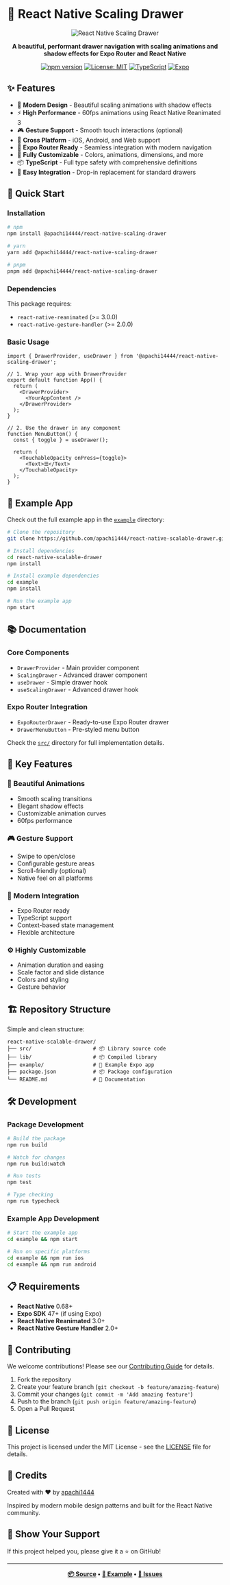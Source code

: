 # 🎨 React Native Scaling Drawer

<div align="center">

![React Native Scaling Drawer](https://user-images.githubusercontent.com/16062886/117444014-2d1ffd80-af39-11eb-9bbb-33c320599d93.png)

**A beautiful, performant drawer navigation with scaling animations and shadow effects for Expo Router and React Native**

[![npm version](https://badge.fury.io/js/@apachi14444/react-native-scaling-drawer.svg)](https://badge.fury.io/js/@apachi14444/react-native-scaling-drawer)
[![License: MIT](https://img.shields.io/badge/License-MIT-yellow.svg)](https://opensource.org/licenses/MIT)
[![TypeScript](https://img.shields.io/badge/%3C%2F%3E-TypeScript-%230074c1.svg)](http://www.typescriptlang.org/)
[![Expo](https://img.shields.io/badge/Expo-Ready-blue.svg)](https://expo.dev)

</div>

## ✨ Features

- 🎯 **Modern Design** - Beautiful scaling animations with shadow effects
- ⚡ **High Performance** - 60fps animations using React Native Reanimated 3
- 🎮 **Gesture Support** - Smooth touch interactions (optional)
- 📱 **Cross Platform** - iOS, Android, and Web support
- 🧩 **Expo Router Ready** - Seamless integration with modern navigation
- 🎨 **Fully Customizable** - Colors, animations, dimensions, and more
- 📦 **TypeScript** - Full type safety with comprehensive definitions
- 🔧 **Easy Integration** - Drop-in replacement for standard drawers

## 🚀 Quick Start

### Installation

```bash
# npm
npm install @apachi14444/react-native-scaling-drawer

# yarn
yarn add @apachi14444/react-native-scaling-drawer

# pnpm
pnpm add @apachi14444/react-native-scaling-drawer
```

### Dependencies

This package requires:
- `react-native-reanimated` (>= 3.0.0)
- `react-native-gesture-handler` (>= 2.0.0)

### Basic Usage

```tsx
import { DrawerProvider, useDrawer } from '@apachi14444/react-native-scaling-drawer';

// 1. Wrap your app with DrawerProvider
export default function App() {
  return (
    <DrawerProvider>
      <YourAppContent />
    </DrawerProvider>
  );
}

// 2. Use the drawer in any component
function MenuButton() {
  const { toggle } = useDrawer();

  return (
    <TouchableOpacity onPress={toggle}>
      <Text>☰</Text>
    </TouchableOpacity>
  );
}
```

## 📱 Example App

Check out the full example app in the [`example`](./example) directory:

```bash
# Clone the repository
git clone https://github.com/apachi1444/react-native-scalable-drawer.git

# Install dependencies
cd react-native-scalable-drawer
npm install

# Install example dependencies
cd example
npm install

# Run the example app
npm start
```

## 📚 Documentation

### **Core Components**
- `DrawerProvider` - Main provider component
- `ScalingDrawer` - Advanced drawer component
- `useDrawer` - Simple drawer hook
- `useScalingDrawer` - Advanced drawer hook

### **Expo Router Integration**
- `ExpoRouterDrawer` - Ready-to-use Expo Router drawer
- `DrawerMenuButton` - Pre-styled menu button

Check the [`src/`](./src) directory for full implementation details.

## 🎯 Key Features

### **🎨 Beautiful Animations**
- Smooth scaling transitions
- Elegant shadow effects
- Customizable animation curves
- 60fps performance

### **🎮 Gesture Support**
- Swipe to open/close
- Configurable gesture areas
- Scroll-friendly (optional)
- Native feel on all platforms

### **🧩 Modern Integration**
- Expo Router ready
- TypeScript support
- Context-based state management
- Flexible architecture

### **⚙️ Highly Customizable**
- Animation duration and easing
- Scale factor and slide distance
- Colors and styling
- Gesture behavior

## 🏗️ Repository Structure

Simple and clean structure:

```
react-native-scalable-drawer/
├── src/                    # 📦 Library source code
├── lib/                    # 📦 Compiled library
├── example/                # 📱 Example Expo app
├── package.json            # 📦 Package configuration
└── README.md               # 📖 Documentation
```

## 🛠️ Development

### **Package Development**
```bash
# Build the package
npm run build

# Watch for changes
npm run build:watch

# Run tests
npm test

# Type checking
npm run typecheck
```

### **Example App Development**
```bash
# Start the example app
cd example && npm start

# Run on specific platforms
cd example && npm run ios
cd example && npm run android
```

## 📋 Requirements

- **React Native** 0.68+
- **Expo SDK** 47+ (if using Expo)
- **React Native Reanimated** 3.0+
- **React Native Gesture Handler** 2.0+

## 🤝 Contributing

We welcome contributions! Please see our [Contributing Guide](./CONTRIBUTING.md) for details.

1. Fork the repository
2. Create your feature branch (`git checkout -b feature/amazing-feature`)
3. Commit your changes (`git commit -m 'Add amazing feature'`)
4. Push to the branch (`git push origin feature/amazing-feature`)
5. Open a Pull Request

## 📄 License

This project is licensed under the MIT License - see the [LICENSE](./LICENSE) file for details.

## 🙏 Credits

Created with ❤️ by [apachi1444](https://github.com/apachi1444)

Inspired by modern mobile design patterns and built for the React Native community.

## 🌟 Show Your Support

If this project helped you, please give it a ⭐️ on GitHub!

---

<div align="center">

**[📦 Source](./src) • [📱 Example](./example) • [🐛 Issues](https://github.com/apachi1444/react-native-scalable-drawer/issues)**

</div>
